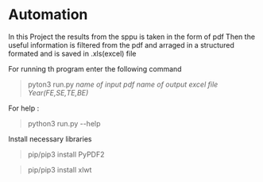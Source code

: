 # Automation

In this Project the results from the sppu is taken in the form of pdf
Then the useful information is filtered from the pdf and
arraged in a structured formated and is saved in .xls(excel) file 

For running th program enter the following command
> pyton3 run.py _name of input pdf_  _name of output excel file_ _Year(FE,SE,TE,BE)_
  
For help :
> python3 run.py --help
  
Install necessary libraries 
> pip/pip3 install PyPDF2

> pip/pip3 install xlwt
